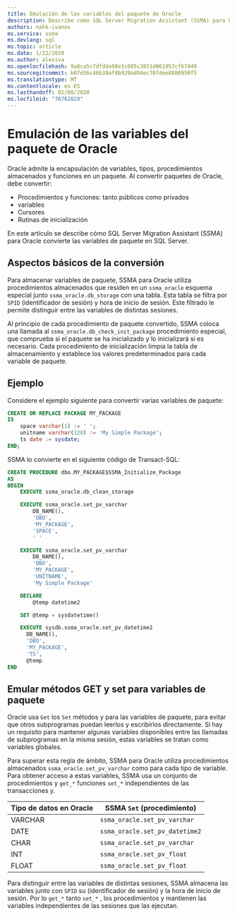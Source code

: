 ```yaml
---
title: Emulación de las variables del paquete de Oracle
description: Describe cómo SQL Server Migration Assistant (SSMA) para Oracle emula las variables de paquete de Oracle en SQL Server.
authors: nahk-ivanov
ms.service: ssma
ms.devlang: sql
ms.topic: article
ms.date: 1/22/2020
ms.author: alexiva
ms.openlocfilehash: 9a8ca5c7dfdda98e1c005c3851d061957cf67449
ms.sourcegitcommit: b87d36c46b39af8b929ad94ec707dee8800950f5
ms.translationtype: MT
ms.contentlocale: es-ES
ms.lasthandoff: 02/08/2020
ms.locfileid: "76762829"
---
```

# <a name="emulating-oracle-package-variables"></a>Emulación de las variables del paquete de Oracle

Oracle admite la encapsulación de variables, tipos, procedimientos almacenados y funciones en un paquete. Al convertir paquetes de Oracle, debe convertir:

* Procedimientos y funciones: tanto públicos como privados
* variables
* Cursores
* Rutinas de inicialización

En este artículo se describe cómo SQL Server Migration Assistant (SSMA) para Oracle convierte las variables de paquete en SQL Server.

## <a name="conversion-basics"></a>Aspectos básicos de la conversión

Para almacenar variables de paquete, SSMA para Oracle utiliza procedimientos almacenados que residen en un `ssma_oracle` esquema especial junto `ssma_oracle.db_storage` con una tabla. Esta tabla se filtra por `SPID` (identificador de sesión) y hora de inicio de sesión. Este filtrado le permite distinguir entre las variables de distintas sesiones.

Al principio de cada procedimiento de paquete convertido, SSMA coloca una llamada al `ssma_oracle.db_check_init_package` procedimiento especial, que comprueba si el paquete se ha inicializado y lo inicializará si es necesario. Cada procedimiento de inicialización limpia la tabla de almacenamiento y establece los valores predeterminados para cada variable de paquete.

## <a name="example"></a>Ejemplo

Considere el ejemplo siguiente para convertir varias variables de paquete:

```sql
CREATE OR REPLACE PACKAGE MY_PACKAGE
IS
    space varchar(1) := ' ';
    unitname varchar(128) := 'My Simple Package';
    ts date := sysdate;
END;
```

SSMA lo convierte en el siguiente código de Transact-SQL:

```sql
CREATE PROCEDURE dbo.MY_PACKAGE$SSMA_Initialize_Package
AS
BEGIN
    EXECUTE ssma_oracle.db_clean_storage

    EXECUTE ssma_oracle.set_pv_varchar
        DB_NAME(),
        'DBO',
        'MY_PACKAGE',
        'SPACE',
        ' '

    EXECUTE ssma_oracle.set_pv_varchar
        DB_NAME(),
        'DBO',
        'MY_PACKAGE',
        'UNITNAME',
        'My Simple Package'

    DECLARE
        @temp datetime2

    SET @temp = sysdatetime()

    EXECUTE sysdb.ssma_oracle.set_pv_datetime2
      DB_NAME(),
      'DBO',
      'MY_PACKAGE',
      'TS',
      @temp
END
```

## <a name="emulating-get-and-set-methods-for-package-variables"></a>Emular métodos GET y set para variables de paquete

Oracle usa `Get` los `Set` métodos y para las variables de paquete, para evitar que otros subprogramas puedan leerlos y escribirlos directamente. Si hay un requisito para mantener algunas variables disponibles entre las llamadas de subprogramas en la misma sesión, estas variables se tratan como variables globales.

Para superar esta regla de ámbito, SSMA para Oracle utiliza procedimientos almacenados `ssma_oracle.set_pv_varchar` como para cada tipo de variable. Para obtener acceso a estas variables, SSMA usa un conjunto de procedimientos y `get_*` funciones `set_*` independientes de las transacciones y.

| Tipo de datos en Oracle | SSMA `Set` (procedimiento)           |
| ------------------- | ------------------------------ |
| VARCHAR             | `ssma_oracle.set_pv_varchar`   |
| DATE                | `ssma_oracle.set_pv_datetime2` |
| CHAR                | `ssma_oracle.set_pv_varchar`   |
| INT                 | `ssma_oracle.set_pv_float`     |
| FLOAT               | `ssma_oracle.set_pv_float`     |

Para distinguir entre las variables de distintas sesiones, SSMA almacena las variables junto con `SPID` su (identificador de sesión) y la hora de inicio de sesión. Por lo `get_*` tanto `set_*` , los procedimientos y mantienen las variables independientes de las sesiones que las ejecutan.
